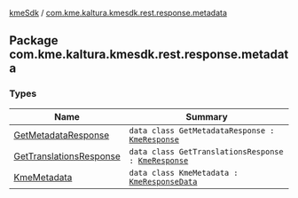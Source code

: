 [kmeSdk](../index.md) / [com.kme.kaltura.kmesdk.rest.response.metadata](./index.md)

## Package com.kme.kaltura.kmesdk.rest.response.metadata

### Types

| Name | Summary |
|---|---|
| [GetMetadataResponse](-get-metadata-response/index.md) | `data class GetMetadataResponse : `[`KmeResponse`](../com.kme.kaltura.kmesdk.rest.response/-kme-response/index.md) |
| [GetTranslationsResponse](-get-translations-response/index.md) | `data class GetTranslationsResponse : `[`KmeResponse`](../com.kme.kaltura.kmesdk.rest.response/-kme-response/index.md) |
| [KmeMetadata](-kme-metadata/index.md) | `data class KmeMetadata : `[`KmeResponseData`](../com.kme.kaltura.kmesdk.rest.response/-kme-response-data/index.md) |
